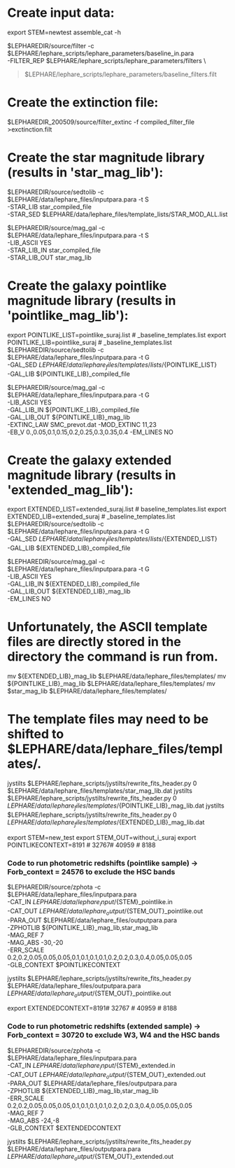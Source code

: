 # Create input data:
export STEM=newtest
assemble_cat -h


$LEPHAREDIR/source/filter -c $LEPHARE/lephare_scripts/lephare_parameters/baseline_in.para \
-FILTER_REP $LEPHARE/lephare_scripts/lephare_parameters/filters \
>$LEPHARE/lephare_scripts/lephare_parameters/baseline_filters.filt


# Create the extinction file:
$LEPHAREDIR_200509/source/filter_extinc -f compiled_filter_file  >exctinction.filt

# Create the star magnitude library (results in 'star_mag_lib'):
$LEPHAREDIR/source/sedtolib -c $LEPHARE/data/lephare_files/inputpara.para -t S \
-STAR_LIB star_compiled_file \
-STAR_SED $LEPHARE/data/lephare_files/template_lists/STAR_MOD_ALL.list

$LEPHAREDIR/source/mag_gal -c $LEPHARE/data/lephare_files/inputpara.para -t S \
    -LIB_ASCII YES \
    -STAR_LIB_IN star_compiled_file \
    -STAR_LIB_OUT star_mag_lib

# Create the galaxy pointlike magnitude library (results in 'pointlike_mag_lib'):
export POINTLIKE_LIST=pointlike_suraj.list # _baseline_templates.list
export POINTLIKE_LIB=pointlike_suraj # _baseline_templates.list
$LEPHAREDIR/source/sedtolib -c $LEPHARE/data/lephare_files/inputpara.para -t G \
-GAL_SED $LEPHARE/data/lephare_files/templates/lists/${POINTLIKE_LIST} \
-GAL_LIB ${POINTLIKE_LIB}_compiled_file

$LEPHAREDIR/source/mag_gal -c $LEPHARE/data/lephare_files/inputpara.para -t G \
-LIB_ASCII YES \
-GAL_LIB_IN ${POINTLIKE_LIB}_compiled_file \
-GAL_LIB_OUT ${POINTLIKE_LIB}_mag_lib \
-EXTINC_LAW  SMC_prevot.dat -MOD_EXTINC  11,23 \
-EB_V 0.,0.05,0.1,0.15,0.2,0.25,0.3,0.35,0.4 -EM_LINES NO

# Create the galaxy extended magnitude library (results in 'extended_mag_lib'):
export EXTENDED_LIST=extended_suraj.list # baseline_templates.list
export EXTENDED_LIB=extended_suraj # _baseline_templates.list
$LEPHAREDIR/source/sedtolib -c $LEPHARE/data/lephare_files/inputpara.para -t G \
-GAL_SED $LEPHARE/data/lephare_files/templates/lists/${EXTENDED_LIST} \
-GAL_LIB ${EXTENDED_LIB}_compiled_file

$LEPHAREDIR/source/mag_gal -c $LEPHARE/data/lephare_files/inputpara.para -t G \
-LIB_ASCII YES \
-GAL_LIB_IN ${EXTENDED_LIB}_compiled_file \
-GAL_LIB_OUT ${EXTENDED_LIB}_mag_lib \
-EM_LINES NO

# Unfortunately, the ASCII template files are directly stored in the directory the command is run from.
mv ${EXTENDED_LIB}_mag_lib $LEPHARE/data/lephare_files/templates/
mv ${POINTLIKE_LIB}_mag_lib $LEPHARE/data/lephare_files/templates/
mv $star_mag_lib $LEPHARE/data/lephare_files/templates/
# The template files may need to be shifted to $LEPHARE/data/lephare_files/templates/.
jystilts $LEPHARE/lephare_scripts/jystilts/rewrite_fits_header.py 0 $LEPHARE/data/lephare_files/templates/star_mag_lib.dat
jystilts $LEPHARE/lephare_scripts/jystilts/rewrite_fits_header.py 0 $LEPHARE/data/lephare_files/templates/${POINTLIKE_LIB}_mag_lib.dat
jystilts $LEPHARE/lephare_scripts/jystilts/rewrite_fits_header.py 0 $LEPHARE/data/lephare_files/templates/${EXTENDED_LIB}_mag_lib.dat


export STEM=new_test
export STEM_OUT=without_i_suraj
export POINTLIKECONTEXT=8191 # 32767# 40959 # 8188
### Code to run photometric redshifts (pointlike sample) -> Forb_context = 24576 to exclude the HSC bands
$LEPHAREDIR/source/zphota -c $LEPHARE/data/lephare_files/inputpara.para \
-CAT_IN ${LEPHARE}/data/lephare_input/${STEM}_pointlike.in \
-CAT_OUT ${LEPHARE}/data/lephare_output/${STEM_OUT}_pointlike.out \
-PARA_OUT $LEPHARE/data/lephare_files/outputpara.para \
-ZPHOTLIB ${POINTLIKE_LIB}_mag_lib,star_mag_lib \
-MAG_REF 7 \
-MAG_ABS -30,-20 \
-ERR_SCALE 0.2,0.2,0.05,0.05,0.05,0.1,0.1,0.1,0.1,0.2,0.2,0.3,0.4,0.05,0.05,0.05 \
-GLB_CONTEXT $POINTLIKECONTEXT

jystilts $LEPHARE/lephare_scripts/jystilts/rewrite_fits_header.py $LEPHARE/data/lephare_files/outputpara.para ${LEPHARE}/data/lephare_output/${STEM_OUT}_pointlike.out


export EXTENDEDCONTEXT=8191# 32767 # 40959 # 8188
### Code to run photometric redshifts (extended sample) -> Forb_context = 30720 to exclude W3, W4 and the HSC bands
$LEPHAREDIR/source/zphota -c $LEPHARE/data/lephare_files/inputpara.para \
-CAT_IN ${LEPHARE}/data/lephare_input/${STEM}_extended.in \
-CAT_OUT ${LEPHARE}/data/lephare_output/${STEM_OUT}_extended.out \
-PARA_OUT $LEPHARE/data/lephare_files/outputpara.para \
-ZPHOTLIB ${EXTENDED_LIB}_mag_lib,star_mag_lib \
-ERR_SCALE 0.2,0.2,0.05,0.05,0.05,0.1,0.1,0.1,0.1,0.2,0.2,0.3,0.4,0.05,0.05,0.05 \
-MAG_REF 7 \
-MAG_ABS -24,-8 \
-GLB_CONTEXT $EXTENDEDCONTEXT

jystilts $LEPHARE/lephare_scripts/jystilts/rewrite_fits_header.py $LEPHARE/data/lephare_files/outputpara.para ${LEPHARE}/data/lephare_output/${STEM_OUT}_extended.out

